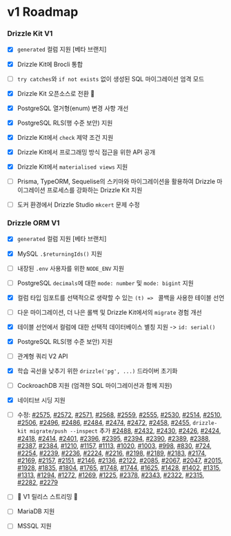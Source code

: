 # v1 Roadmap





### Drizzle Kit V1

- [x] `generated` 컬럼 지원 [베타 브랜치]
- [x] Drizzle Kit에 Brocli 통합
- [ ] `try catches`와 `if not exists` 없이 생성된 SQL 마이그레이션 엄격 모드
- [x] Drizzle Kit 오픈소스로 전환 🎉
- [x] PostgreSQL 열거형(enum) 변경 사항 개선
- [x] PostgreSQL RLS(행 수준 보안) 지원
- [x] Drizzle Kit에서 `check` 제약 조건 지원
- [x] Drizzle Kit에서 프로그래밍 방식 접근을 위한 API 공개
- [x] Drizzle Kit에서 `materialised views` 지원
- [ ] Prisma, TypeORM, Sequelise의 스키마와 마이그레이션을 활용하여 Drizzle 마이그레이션 프로세스를 강화하는 Drizzle Kit 지원
- [ ] 도커 환경에서 Drizzle Studio `mkcert` 문제 수정


### Drizzle ORM V1

- [x] `generated` 컬럼 지원 [베타 브랜치]
- [x] MySQL `.$returningIds()` 지원
- [ ] 내장된 `.env` 사용자를 위한 `NODE_ENV` 지원
- [ ] PostgreSQL `decimals`에 대한 `mode: number` 및 `mode: bigint` 지원
- [x] 컬럼 타입 임포트를 선택적으로 생략할 수 있는 `(t) => ` 콜백을 사용한 테이블 선언
- [ ] 다운 마이그레이션, 더 나은 롤백 및 Drizzle Kit에서의 `migrate` 경험 개선
- [x] 테이블 선언에서 컬럼에 대한 선택적 데이터베이스 별칭 지원 -> `id: serial()`
- [x] PostgreSQL RLS(행 수준 보안) 지원
- [ ] 관계형 쿼리 V2 API
- [x] 학습 곡선을 낮추기 위한 `drizzle('pg', ...)` 드라이버 초기화
- [ ] CockroachDB 지원 (엄격한 SQL 마이그레이션과 함께 지원)
- [x] 네이티브 시딩 지원
- [ ] 수정: [#2575](https://github.com/drizzle-team/drizzle-orm/issues/2575), [#2572](https://github.com/drizzle-team/drizzle-orm/issues/2572), [#2571](https://github.com/drizzle-team/drizzle-orm/issues/2571),
[#2568](https://github.com/drizzle-team/drizzle-orm/issues/2568), [#2559](https://github.com/drizzle-team/drizzle-orm/issues/2559), [#2555](https://github.com/drizzle-team/drizzle-orm/issues/2555), [#2530](https://github.com/drizzle-team/drizzle-orm/issues/2530), [#2514](https://github.com/drizzle-team/drizzle-orm/issues/2514), [#2510](https://github.com/drizzle-team/drizzle-orm/issues/2510), [#2506](https://github.com/drizzle-team/drizzle-orm/issues/2506), [#2496](https://github.com/drizzle-team/drizzle-orm/issues/2496), [#2486](https://github.com/drizzle-team/drizzle-orm/issues/2486), [#2484](https://github.com/drizzle-team/drizzle-orm/issues/2484), [#2474](https://github.com/drizzle-team/drizzle-orm/issues/2474), [#2472](https://github.com/drizzle-team/drizzle-orm/issues/2472), [#2458](https://github.com/drizzle-team/drizzle-orm/issues/2458), [#2455](https://github.com/drizzle-team/drizzle-orm/issues/2455), `drizzle-kit migrate/push --inspect` 추가 [#2488](https://github.com/drizzle-team/drizzle-orm/issues/2448), [#2432](https://github.com/drizzle-team/drizzle-orm/issues/2432), [#2430](https://github.com/drizzle-team/drizzle-orm/issues/2430), [#2426](https://github.com/drizzle-team/drizzle-orm/issues/2426), [#2424](https://github.com/drizzle-team/drizzle-orm/issues/2424), [#2418](https://github.com/drizzle-team/drizzle-orm/issues/2418), [#2414](https://github.com/drizzle-team/drizzle-orm/issues/2414), [#2401](https://github.com/drizzle-team/drizzle-orm/issues/2401), [#2396](https://github.com/drizzle-team/drizzle-orm/issues/2396), [#2395](https://github.com/drizzle-team/drizzle-orm/issues/2395), [#2394](https://github.com/drizzle-team/drizzle-orm/issues/2394), [#2390](https://github.com/drizzle-team/drizzle-orm/issues/2390), [#2389](https://github.com/drizzle-team/drizzle-orm/issues/2389), [#2388](https://github.com/drizzle-team/drizzle-orm/issues/2388), [#2387](https://github.com/drizzle-team/drizzle-orm/issues/2387), [#2384](https://github.com/drizzle-team/drizzle-orm/issues/2384), [#1210](https://github.com/drizzle-team/drizzle-orm/issues/1210), [#1157](https://github.com/drizzle-team/drizzle-orm/issues/1157), [#1113](https://github.com/drizzle-team/drizzle-orm/issues/1113), [#1020](https://github.com/drizzle-team/drizzle-orm/issues/1020), [#1003](https://github.com/drizzle-team/drizzle-orm/issues/1003), [#998](https://github.com/drizzle-team/drizzle-orm/issues/998), [#830](https://github.com/drizzle-team/drizzle-orm/issues/830), [#724](https://github.com/drizzle-team/drizzle-orm/issues/724), [#2254](https://github.com/drizzle-team/drizzle-orm/issues/2254), [#2239](https://github.com/drizzle-team/drizzle-orm/issues/2239), [#2236](https://github.com/drizzle-team/drizzle-orm/issues/2236), [#2224](https://github.com/drizzle-team/drizzle-orm/issues/2224), [#2216](https://github.com/drizzle-team/drizzle-orm/issues/2216), [#2198](https://github.com/drizzle-team/drizzle-orm/issues/2198), [#2189](https://github.com/drizzle-team/drizzle-orm/issues/2189), [#2183](https://github.com/drizzle-team/drizzle-orm/issues/2183), [#2174](https://github.com/drizzle-team/drizzle-orm/issues/2174), [#2169](https://github.com/drizzle-team/drizzle-orm/issues/2169), [#2157](https://github.com/drizzle-team/drizzle-orm/issues/2157), [#2151](https://github.com/drizzle-team/drizzle-orm/issues/2151), [#2146](https://github.com/drizzle-team/drizzle-orm/issues/2146), [#2136](https://github.com/drizzle-team/drizzle-orm/issues/2136), [#2122](https://github.com/drizzle-team/drizzle-orm/issues/2122), [#2085](https://github.com/drizzle-team/drizzle-orm/issues/2085), [#2067](https://github.com/drizzle-team/drizzle-orm/issues/2067), [#2047](https://github.com/drizzle-team/drizzle-orm/issues/2047), [#2015](https://github.com/drizzle-team/drizzle-orm/issues/2015), [#1928](https://github.com/drizzle-team/drizzle-orm/issues/1928), [#1835](https://github.com/drizzle-team/drizzle-orm/issues/1835), [#1804](https://github.com/drizzle-team/drizzle-orm/issues/1804), [#1765](https://github.com/drizzle-team/drizzle-orm/issues/1765), [#1748](https://github.com/drizzle-team/drizzle-orm/issues/1748), [#1744](https://github.com/drizzle-team/drizzle-orm/issues/1744), [#1625](https://github.com/drizzle-team/drizzle-orm/issues/1625), [#1428](https://github.com/drizzle-team/drizzle-orm/issues/1428), [#1402](https://github.com/drizzle-team/drizzle-orm/issues/1402), [#1315](https://github.com/drizzle-team/drizzle-orm/issues/1315), [#1313](https://github.com/drizzle-team/drizzle-orm/issues/1313), [#1294](https://github.com/drizzle-team/drizzle-orm/issues/1294), [#1272](https://github.com/drizzle-team/drizzle-orm/issues/1272), [#1269](https://github.com/drizzle-team/drizzle-orm/issues/1269), [#1225](https://github.com/drizzle-team/drizzle-orm/issues/1225), [#2378](https://github.com/drizzle-team/drizzle-orm/issues/2378), [#2343](https://github.com/drizzle-team/drizzle-orm/issues/2343), [#2322](https://github.com/drizzle-team/drizzle-orm/issues/2322), [#2315](https://github.com/drizzle-team/drizzle-orm/issues/2315), [#2282](https://github.com/drizzle-team/drizzle-orm/issues/2282), [#2279](https://github.com/drizzle-team/drizzle-orm/issues/2279)
- [ ] 🎉 V1 릴리스 스트리밍 🎉
- [ ] MariaDB 지원
- [ ] MSSQL 지원


